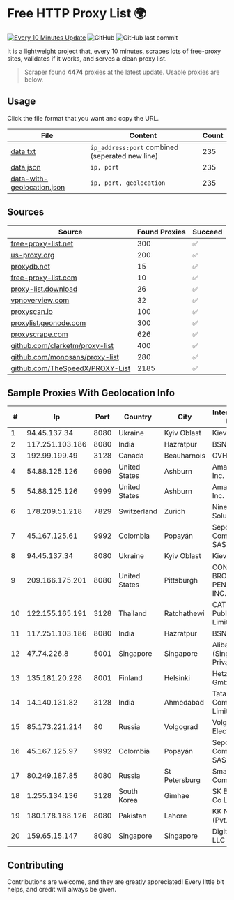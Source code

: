 
# Free HTTP Proxy List 🌍

[![Every 10 Minutes Update](https://github.com/mertguvencli/http-proxy-list/actions/workflows/main.yml/badge.svg?branch=main)](https://github.com/mertguvencli/http-proxy-list/actions/workflows/main.yml)
![GitHub](https://img.shields.io/github/license/mertguvencli/http-proxy-list)
![GitHub last commit](https://img.shields.io/github/last-commit/mertguvencli/http-proxy-list)

It is a lightweight project that, every 10 minutes, scrapes lots of free-proxy sites, validates if it works, and serves a clean proxy list.


> Scraper found **4474** proxies at the latest update. Usable proxies are below.

## Usage

Click the file format that you want and copy the URL.


|File|Content|Count|
|----|-------|-----|
|[data.txt](https://raw.githubusercontent.com/mertguvencli/http-proxy-list/main/proxy-list/data.txt)|`ip_address:port` combined (seperated new line)|235|
|[data.json](https://raw.githubusercontent.com/mertguvencli/http-proxy-list/main/proxy-list/data.json)|`ip, port`|235|
|[data-with-geolocation.json](https://raw.githubusercontent.com/mertguvencli/http-proxy-list/main/proxy-list/data-with-geolocation.json)|`ip, port, geolocation`|235|

## Sources

|Source|Found Proxies|Succeed|
|------|-------------|-------|
|[free-proxy-list.net](https://free-proxy-list.net)|300|✅|
|[us-proxy.org](https://www.us-proxy.org)|200|✅|
|[proxydb.net](http://proxydb.net)|15|✅|
|[free-proxy-list.com](https://free-proxy-list.com/?page=&port=&type%5B%5D=http&type%5B%5D=https&up_time=0&search=Search)|10|✅|
|[proxy-list.download](https://www.proxy-list.download/HTTP)|26|✅|
|[vpnoverview.com](https://vpnoverview.com/privacy/anonymous-browsing/free-proxy-servers)|32|✅|
|[proxyscan.io](https://www.proxyscan.io)|100|✅|
|[proxylist.geonode.com](https://proxylist.geonode.com/api/proxy-list?limit=300&page=1&sort_by=lastChecked&sort_type=desc&protocols=http,https)|300|✅|
|[proxyscrape.com](https://api.proxyscrape.com/v2/?request=displayproxies&protocol=http&timeout=10000&country=all&ssl=all&anonymity=all)|626|✅|
|[github.com/clarketm/proxy-list](https://raw.githubusercontent.com/clarketm/proxy-list/master/proxy-list-raw.txt)|400|✅|
|[github.com/monosans/proxy-list](https://raw.githubusercontent.com/monosans/proxy-list/main/proxies/http.txt)|280|✅|
|[github.com/TheSpeedX/PROXY-List](https://raw.githubusercontent.com/TheSpeedX/PROXY-List/master/http.txt)|2185|✅|


## Sample Proxies With Geolocation Info

|#|Ip|Port|Country|City|Internet Service Provider|
|-|--|----|-------|----|-------------------------|
|1|94.45.137.34|8080|Ukraine|Kyiv Oblast|Kievline LLC|
|2|117.251.103.186|8080|India|Hazratpur|BSNL Internet|
|3|192.99.199.49|3128|Canada|Beauharnois|OVH Hosting|
|4|54.88.125.126|9999|United States|Ashburn|Amazon.com, Inc.|
|5|54.88.125.126|9999|United States|Ashburn|Amazon.com, Inc.|
|6|178.209.51.218|7829|Switzerland|Zurich|Nine Internet Solutions AG|
|7|45.167.125.61|9992|Colombia|Popayán|Sepcom Comunicaciones SAS|
|8|94.45.137.34|8080|Ukraine|Kyiv Oblast|Kievline LLC|
|9|209.166.175.201|8080|United States|Pittsburgh|CONTINENTAL BROADBAND PENNSYLVANIA, INC.|
|10|122.155.165.191|3128|Thailand|Ratchathewi|CAT Telecom Public Company Limited|
|11|117.251.103.186|8080|India|Hazratpur|BSNL Internet|
|12|47.74.226.8|5001|Singapore|Singapore|Alibaba Cloud (Singapore) Private Limited|
|13|135.181.20.228|8001|Finland|Helsinki|Hetzner Online GmbH|
|14|14.140.131.82|3128|India|Ahmedabad|Tata Communications Limited|
|15|85.173.221.214|80|Russia|Volgograd|Volgograd Electro Svyaz|
|16|45.167.125.97|9992|Colombia|Popayán|Sepcom Comunicaciones SAS|
|17|80.249.187.85|8080|Russia|St Petersburg|Smart Telecom Company|
|18|1.255.134.136|3128|South Korea|Gimhae|SK Broadband Co Ltd|
|19|180.178.188.126|8080|Pakistan|Lahore|KK Networks (Pvt.) Limited|
|20|159.65.15.147|8080|Singapore|Singapore|DigitalOcean, LLC|



## Contributing

Contributions are welcome, and they are greatly appreciated! Every
little bit helps, and credit will always be given.

